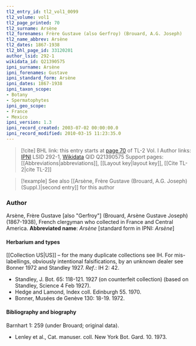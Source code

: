 ```yaml
---
tl2_entry_id: tl2_vol1_0099
tl2_volume: vol1
tl2_page_printed: 70
tl2_surname: Arsène
tl2_forenames: Frère Gustave (also Gerfroy) (Brouard, A.G. Joseph)
tl2_name_abbrev: Arsène
tl2_dates: 1867-1938
tl2_bhl_page_id: 33120201
author_lsid: 292-1
wikidata_id: Q21390575
ipni_surname: Arsène
ipni_forenames: Gustave
ipni_standard_form: Arsène
ipni_dates: 1867-1938
ipni_taxon_scope: 
- Botany
- Spermatophytes
ipni_geo_scope: 
- France
- Mexico
ipni_version: 1.3
ipni_record_created: 2003-07-02 00:00:00.0
ipni_record_modified: 2010-03-15 11:23:35.0
---
```


> [!cite] BHL link: this entry starts at [page 70](https://www.biodiversitylibrary.org/page/33120201) of TL-2 Vol. I
> Author links: [IPNI](https://www.ipni.org/a/292-1) LSID 292-1, [Wikidata](https://www.wikidata.org/wiki/Q21390575) QID Q21390575
> Support pages: [[Abbreviations|abbreviations]], [[Layout key|layout key]], [[Cite TL-2|cite TL-2]]

> [!example] See also [[Arsène, Frère Gustave (Brouard, A.G. Joseph) (Suppl.)|second entry]] for this author

### Author

Arsène, Frère Gustave \[also "Gerfroy"\] (Brouard, Arsène Gustave Joseph) (1867-1938), French clergyman who collected in France and Central America. 
**Abbreviated name**: *Arsène* \[standard form in IPNI: *Arsène*\]

#### Herbarium and types

[[Collection US|US]] – for the many duplicate collections see IH. For mis-labellings, obviously intentional falsifications, by an unknown dealer see Bonner 1972 and Standley 1927.
*Ref*.: IH 2: 42.
- Standley, J. Bot. 65: 118-121. 1927 (on counterfeit collection) (based on Standley, Science 4 Feb 1927).
- Hedge and Lamond, Index coll. Edinburgh 55. 1970.
- Bonner, Musées de Genève 130: 18-19. 1972.

#### Bibliography and biography

Barnhart 1: 259 (under Brouard; original data).
- Lenley et al., Cat. manuser. coll. New York Bot. Gard. 10. 1973.

